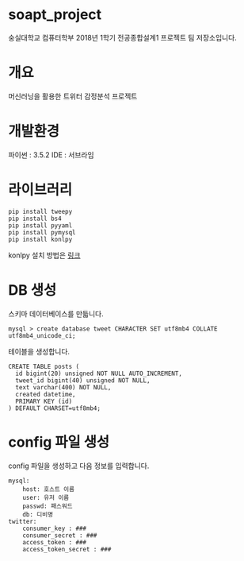 # soapt_project
숭실대학교 컴퓨터학부 2018년 1학기 전공종합설계1 프로젝트 팀 저장소입니다.

# 개요
머신러닝을 활용한 트위터 감정분석 프로젝트

# 개발환경
파이썬 : 3.5.2
IDE : 서브라임

# 라이브러리
```
pip install tweepy
pip install bs4
pip install pyyaml
pip install pymysql
pip install konlpy
```

konlpy 설치 방법은 [링크](http://konlpy.org/en/v0.4.4/)



# DB 생성
스키마
데이터베이스를 만듧니다.
```
mysql > create database tweet CHARACTER SET utf8mb4 COLLATE utf8mb4_unicode_ci;
```

테이블을 생성합니다.
```
CREATE TABLE posts ( 
  id bigint(20) unsigned NOT NULL AUTO_INCREMENT,
  tweet_id bigint(40) unsigned NOT NULL,
  text varchar(400) NOT NULL,
  created datetime,
  PRIMARY KEY (id)
) DEFAULT CHARSET=utf8mb4;
```

# config 파일 생성

config 파일을 생성하고 다음 정보를 입력합니다.

```
mysql:
    host: 호스트 이름
    user: 유저 이름
    passwd: 패스워드
    db: 디비명
twitter:
    consumer_key : ###
    consumer_secret : ###
    access_token : ###
    access_token_secret : ###
```



